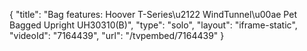 {
    "title": "Bag features: Hoover T-Series\u2122 WindTunnel\u00ae Pet Bagged Upright UH30310(B)",
    "type": "solo",
    "layout": "iframe-static",
    "videoId": "7164439",
    "url": "\/tvpembed\/7164439"
}